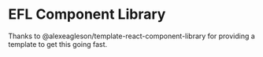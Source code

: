 # EFL Component Library


Thanks to @alexeagleson/template-react-component-library for providing a template to get this going fast.

